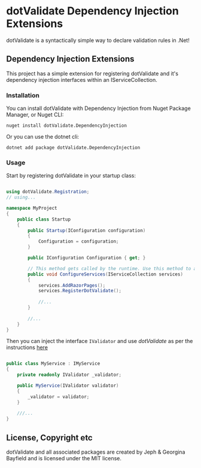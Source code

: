 # dotValidate Dependency Injection Extensions
dotValidate is a syntactically simple way to declare validation rules in .Net!

## Dependency Injection Extensions
This project has a simple extension for registering dotValidate and it's dependency injection interfaces within an IServiceCollection.

### Installation

You can install dotValidate with Dependency Injection from Nuget Package Manager, or Nuget CLI:

```cli
nuget install dotValidate.DependencyInjection
```

Or you can use the dotnet cli:

```cli
dotnet add package dotValidate.DependencyInjection
```

### Usage

Start by registering dotValidate in your startup class:

```cs

using dotValidate.Registration;
// using...

namespace MyProject
{
    public class Startup
    {
        public Startup(IConfiguration configuration)
        {
            Configuration = configuration;
        }

        public IConfiguration Configuration { get; }

        // This method gets called by the runtime. Use this method to add services to the container.
        public void ConfigureServices(IServiceCollection services)
        {
            services.AddRazorPages();
            services.RegisterDotValidate();
            
            //...
        }
        
        //...
    }       
}

```
Then you can inject the interface `IValidator` and use *dotValidate* as per the instructions [here](https://github.com/jephbayf1986/dotVALIDATE)

```cs

public class MyService : IMyService
{
    private readonly IValidator _validator;

    public MyService(IValidator validator)
    {
        _validator = validator;
    }
    
    ///...
}

```

## License, Copyright etc
dotValidate and all associated packages are created by Jeph & Georgina Bayfield and is licensed under the MIT license.
